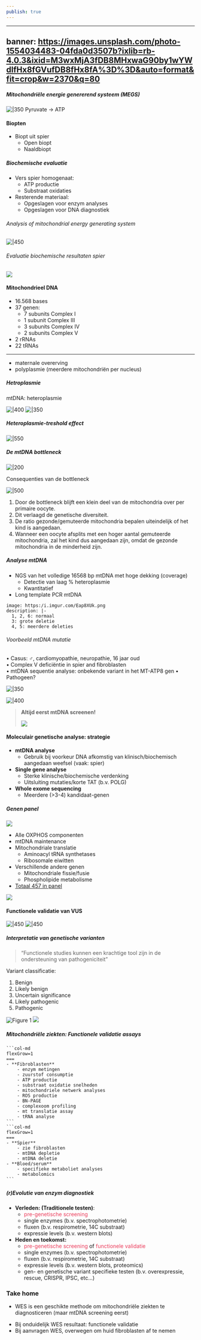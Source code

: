 ```yaml
---
publish: true
---
```



---
banner: https://images.unsplash.com/photo-1554034483-04fda0d3507b?ixlib=rb-4.0.3&ixid=M3wxMjA3fDB8MHxwaG90by1wYWdlfHx8fGVufDB8fHx8fA%3D%3D&auto=format&fit=crop&w=2370&q=80
---
##### Mitochondriële energie genererend systeem (MEGS)
![|350](https://i.imgur.com/cwQqV2J.jpg)
Pyruvate → ATP

#### Biopten
- Biopt uit spier
	- Open biopt 
	- Naaldbiopt

##### Biochemische evaluatie
- Vers spier homogenaat:
	- ATP productie
	- Substraat oxidaties
- Resterende materiaal:
	- Opgeslagen voor enzym analyses
	- Opgeslagen voor DNA diagnostiek

###### Analysis of mitochondrial energy generating system
![|450](https://i.imgur.com/L1Y64hN.png)
###### Evaluatie biochemische resultaten spier
![](https://i.imgur.com/KxQ4oAf.png)

#### Mitochondrieel DNA
- 16.568 bases
- 37 genen:  
	- 7 subunits Complex I  
	- 1 subunit Complex III
	- 3 subunits Complex IV
	- 2 subunits Complex V
- 2 rRNAs
- 22 tRNAs
--- 
- maternale overerving
- polyplasmie (meerdere mitochondriën per nucleus)

##### Hetroplasmie
mtDNA: heteroplasmie

![|400](https://i.imgur.com/IYwcbmt.png)
![|350](https://i.imgur.com/GTlxZo6.png)

##### Heteroplasmie-treshold effect
![|550](https://i.imgur.com/4DBpd1S.png)
##### De mtDNA bottleneck  
![|200](https://i.imgur.com/Qq6jGQA.png)

Consequenties van de bottleneck

![|500](https://i.imgur.com/3m4nngV.png)

1. Door de bottleneck blijft een klein deel van de mitochondria over per primaire oocyte. 
2. Dit verlaagd de genetische diversiteit. 
3. De ratio gezonde/gemuteerde mitochondria bepalen uiteindelijk of het kind is aangedaan.
4. Wanneer een oocyte afsplits met een hoger aantal gemuteerde mitochondria, zal het kind dus aangedaan zijn, omdat de gezonde mitochondria in de minderheid zijn. 

##### Analyse mtDNA
- NGS van het volledige 16568 bp mtDNA met hoge dekking (coverage)  
	- Detectie van laag % heteroplasmie  
	- Kwantitatief
- Long template PCR mtDNA

```avatar
image: https:/i.imgur.com/Eap8XUk.png
description: |-
  1, 2, 6: normaal
  3: grote deletie
  4, 5: meerdere deleties
```

###### Voorbeeld mtDNA mutatie
• Casus: ♂, cardiomyopathie, neuropathie, 16 jaar oud  
• Complex V deficiëntie in spier and fibroblasten  
• mtDNA sequentie analyse: onbekende variant in het MT-ATP8 gen
• Pathogeen?

![|350](https://i.imgur.com/EjOhfoT.png)


![|400](https://i.imgur.com/Qdw8bPd.png)

> **Altijd eerst mtDNA screenen!**
> 
> ![](https://i.imgur.com/y8afpCG.png)

#### Moleculair genetische analyse: strategie
- **mtDNA analyse**  
	- Gebruik bij voorkeur DNA afkomstig van klinisch/biochemisch aangedaan weefsel (vaak: spier)  
- **Single gene analyse**  
	- Sterke klinische/biochemische verdenking  
	- Uitsluiting mutaties/korte TAT (b.v. POLG)  
- **Whole exome sequencing**  
	- Meerdere (>3-4) kandidaat-genen

##### Genen panel
![](https://i.imgur.com/JMVQs3X.png)

- Alle OXPHOS componenten
- mtDNA maintenance
- Mitochondriale translatie
	- Aminoacyl tRNA synthetases
	- Ribosomale eiwitten
- Verschillende andere genen
	- Mitochondriale fissie/fusie
	- Phospholipide metabolisme
- <u>Totaal 457 in panel</u>


![](https://i.imgur.com/CbvVZYo.png)

#### Functionele validatie van VUS
![|450](https://i.imgur.com/wmEgurM.png)
![|450](https://i.imgur.com/wPfMc1n.png)

##### Interpretatie van genetische varianten
> “Functionele studies kunnen een krachtige tool zijn in de ondersteuning van pathogeniciteit”

Variant classificatie:  
1. Benign  
2. Likely benign  
3. Uncertain significance  
4. Likely pathogenic  
5. Pathogenic

![Figure 1](https://media.springernature.com/full/springer-static/image/art%3A10.1038%2Fgim.2015.30/MediaObjects/41436_2015_Article_BFgim201530_Fig1_HTML.jpg)
![](https://i.imgur.com/R13YDqU.png)
##### Mitochondriële ziekten: Functionele validatie assays
````col
```col-md
flexGrow=1
===
- **Fibroblasten**  
	- enzym metingen  
	- zuurstof consumptie  
	- ATP productie  
	- substraat oxidatie snelheden  
	- mitochondriele netwerk analyses  
	- ROS productie  
	- BN-PAGE  
	- complexoom profiling  
	- mt translatie assay  
	- tRNA analyse  
```
```col-md
flexGrow=1
===
- **Spier**  
	- zie fibroblasten  
	- mtDNA depletie  
	- mtDNA deletie  
- **Bloed/serum**  
	- specifieke metaboliet analyses  
	- metabolomics  
```
````

##### (r)Evolutie van enzym diagnostiek

- **Verleden: (Traditionele testen)**: 
	- <span style='color:#eb3b5a'>pre-genetische screening</span>  
	- single enzymes (b.v. spectrophotometrie)  
	- fluxen (b.v. respirometrie, 14C substraat)  
	- expressie levels (b.v. western blots)  
- **Heden en toekomst:**
	- <span style='color:#eb3b5a'>pre-genetische screening</span> of <span style='color:#eb3b5a'>functionele validatie  </span>
	- single enzymes (b.v. spectrophotometrie)  
	- fluxen (b.v. respirometrie, 14C substraat)  
	- expressie levels (b.v. western blots, proteomics)  
	- gen- en genetische variant specifieke testen (b.v. overexpressie, rescue, CRISPR, IPSC, etc...)

### Take home
- WES is een geschikte methode om mitochondriële ziekten te diagnosticeren (maar mtDNA screening eerst)
* Bij onduidelijk WES resultaat: functionele validatie  
* Bij aanvragen WES, overwegen om huid fibroblasten af te nemen